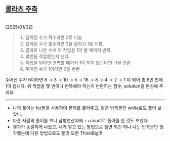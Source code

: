 ## [콜라츠 추측](https://school.programmers.co.kr/learn/courses/30/lessons/12943)
<Br>
[2025/01/02]

>1. 입력된 수가 짝수라면 2로 나눔
>2. 입력된 수가 홀수라면 3을 곱하고 1을 더함.
>3. 결과로 나온 수에 위 작업을 1이 될 때까지 반복.
>4. 몇번을 작업했는지 센다.
>5. 작업을 500번 반복할 때까지 1이 되지 않는다면 -1을 반환
>6. 주어진 수가 1이라면 0을 반환

주어진 수가 6이라면 6 → 3 → 10 → 5 → 16 → 8 → 4 → 2 → 1 이 되어 총 8번 만에 1이 됩니다. 위 작업을 몇 번이나 반복해야 하는지 반환하는 함수, solution을 완성해 주세요.

---

- 나의 풀이는 for문을 사용하여 문제를 풀어주고, 같은 반복문인 while로도 풀어 보았다.
- 다른 사람의 풀이를 보니 삼항연산자에 ++count로 풀이를 한 것도 보았다.
- 결과가 동일하게 나왔고, 내가 알고 있는 방법으로 풀면 되긴 하나 나는 반복문만 생각했는데 다른 방법으로도 푼것 또한 ThinkBig!!!